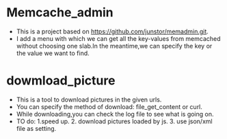 # Memcache_admin
- This is a project based on https://github.com/junstor/memadmin.git.
- I add a menu with which we can get all the key-values from memcached without choosing one slab.In the meantime,we can specify the key or the value we want to find.

# dowmload_picture
- This is a tool to download pictures in the given urls.
- You can specify the method of download: file_get_content or curl.
- While downloading,you can check the log file to see what is going on.
- TO do: 1.speed up. 2. download pictures loaded by js. 3. use json/xml file as setting. 
